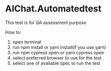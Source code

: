 # AIChat.Automatedtest
This test is for QA assessment purpose


How to:
1. open terminal
2. run npm install or yarn install(if you use yarn)
3. run npm cypress open or yarn cypress open
4. select preferred browser to use for the test
5. select one of available spec to run the test  